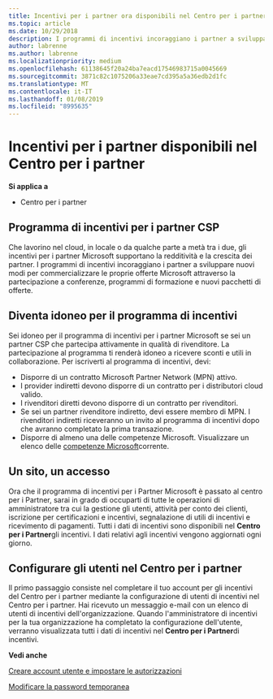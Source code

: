 ```yaml
---
title: Incentivi per i partner ora disponibili nel Centro per i partner | Centro per i partner
ms.topic: article
ms.date: 10/29/2018
description: I programmi di incentivi incoraggiano i partner a sviluppare nuove tecniche di marketing, offrire formazione e altro
author: labrenne
ms.author: labrenne
ms.localizationpriority: medium
ms.openlocfilehash: 61138645f20a24ba7eacd17546983715a0045669
ms.sourcegitcommit: 3871c82c1075206a33eae7cd395a5a36edb2d1fc
ms.translationtype: MT
ms.contentlocale: it-IT
ms.lasthandoff: 01/08/2019
ms.locfileid: "8995635"
---
```

# <a name="partner-incentives-is-now-on-partner-center"></a>Incentivi per i partner disponibili nel Centro per i partner 

**Si applica a**

-  Centro per i partner

## <a name="the-csp-partner-incentives-program"></a>Programma di incentivi per i partner CSP

Che lavorino nel cloud, in locale o da qualche parte a metà tra i due, gli incentivi per i partner Microsoft supportano la redditività e la crescita dei partner. I programmi di incentivi incoraggiano i partner a sviluppare nuovi modi per commercializzare le proprie offerte Microsoft attraverso la partecipazione a conferenze, programmi di formazione e nuovi pacchetti di offerte. 

## <a name="qualify-for-the-incentives-program"></a>Diventa idoneo per il programma di incentivi

Sei idoneo per il programma di incentivi per i partner Microsoft se sei un partner CSP che partecipa attivamente in qualità di rivenditore.
La partecipazione al programma ti renderà idoneo a ricevere sconti e utili in collaborazione. Per iscriverti al programma di incentivi, devi: 
- Disporre di un contratto Microsoft Partner Network (MPN) attivo.  
- I provider indiretti devono disporre di un contratto per i distributori cloud valido.
- I rivenditori diretti devono disporre di un contratto per rivenditori.
- Se sei un partner rivenditore indiretto, devi essere membro di MPN. I rivenditori indiretti riceveranno un invito al programma di incentivi dopo che avranno completato la prima transazione. 
- Disporre di almeno una delle competenze Microsoft. Visualizzare un elenco delle [competenze Microsoft](competencies.md)corrente.

## <a name="one-site-one-log-on"></a>Un sito, un accesso

Ora che il programma di incentivi per i Partner Microsoft è passato al centro per i Partner, sarai in grado di occuparti di tutte le operazioni di amministratore tra cui la gestione gli utenti, attività per conto dei clienti, iscrizione per certificazioni e incentivi, segnalazione di utili di incentivi e ricevimento di pagamenti. Tutti i dati di incentivi sono disponibili nel **Centro per i Partner**gli incentivi. I dati relativi agli incentivi vengono aggiornati ogni giorno.
 
## <a name="set-your-users-up-in-partner-center"></a>Configurare gli utenti nel Centro per i partner
 
Il primo passaggio consiste nel completare il tuo account per gli incentivi del Centro per i partner mediante la configurazione di utenti di incentivi nel Centro per i partner. Hai ricevuto un messaggio e-mail con un elenco di utenti di incentivi dell'organizzazione. Quando l'amministratore di incentivi per la tua organizzazione ha completato la configurazione dell'utente, verranno visualizzata tutti i dati di incentivi nel **Centro per i Partner**di incentivi.

**Vedi anche**

[Creare account utente e impostare le autorizzazioni](create-user-accounts-and-set-permissions.md)

[Modificare la password temporanea](change-your-temporary-password.md)

